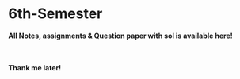 # 6th-Semester
<b>All Notes, assignments & Question paper with sol is available here!<b>

<br><br>Thank me later!

